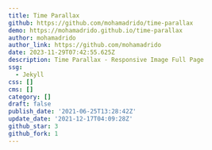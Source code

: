 ```yaml
---
title: Time Parallax
github: https://github.com/mohamadrido/time-parallax
demo: https://mohamadrido.github.io/time-parallax
author: mohamadrido
author_link: https://github.com/mohamadrido
date: 2023-11-29T07:42:55.625Z
description: Time Parallax - Responsive Image Full Page
ssg:
  - Jekyll
css: []
cms: []
category: []
draft: false
publish_date: '2021-06-25T13:28:42Z'
update_date: '2021-12-17T04:09:28Z'
github_star: 3
github_fork: 1
---
```

